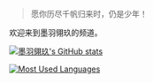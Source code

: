 > 愿你历尽千帆归来时，仍是少年！

欢迎来到墨羽翎玖的频道。



[![墨羽翎玖's GitHub stats](https://github-readme-stats.vercel.app/api?username=Moyulingjiu&show_icons=true)](https://github.com/Moyulingjiu/Moyulingjiu)

[![Most Used Languages](https://github-readme-stats.vercel.app/api/top-langs/?username=Moyulingjiu&layout=compact)](https://github.com/Moyulingjiu/Moyulingjiu)

